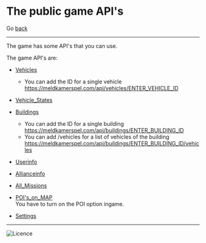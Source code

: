 # The public game API's

 Go [back](https://piet2001.github.io/MKS_SCRIPT_TOOLS)

----

The game has some API's that you can use.  

The game API's are:

- [Vehicles](https://meldkamerspel.com/api/vehicles)  
  - You can add the ID for a single vehicle <https://meldkamerspel.com/api/vehicles/ENTER_VEHICLE_ID>

- [Vehicle_States](https://meldkamerspel.com/api/vehicle_states)

- [Buildings](https://meldkamerspel.com/api/buildings)  
  - You can add the ID for a single building <https://meldkamerspel.com/api/buildings/ENTER_BUILDING_ID>  
  - You can add /vehicles for a list of vehicles of the building <https://meldkamerspel.com/api/buildings/ENTER_BUILDING_ID/vehicles>

- [Userinfo](https://meldkamerspel.com/api/credits)

- [Allianceinfo](https://meldkamerspel.com/api/allianceinfo)

- [All_Missions](https://meldkamerspel.com/einsaetze.json)

- [POI's_on_MAP](https://www.meldkamerspel.com/mission_positions)  
You have to turn on the POI option ingame.

- [Settings](https://www.meldkamerspel.com/api/settings)  

----

![Licence](https://i.creativecommons.org/l/by-nc/4.0/88x31.png)
